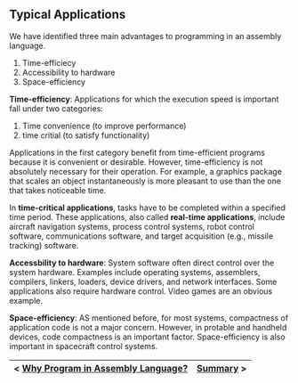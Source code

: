 ## Typical Applications

We have identified three main advantages to programming in an assembly language.

1. Time-efficiecy
2. Accessibility to hardware
3. Space-efficiency

**Time-efficiency**: Applications for which the execution speed is important fall under two categories:

1. Time convenience (to improve performance)
2. time critial (to satisfy functionality)

Applications in the first category benefit from time-efficient programs because it is convenient or desirable. However, time-efficiency is not absolutely necessary for their operation. For example, a graphics package that scales an object instantaneously is more pleasant to use than the one that takes noticeable time.

In **time-critical applications**, tasks have to be completed within a specified time period. These applications, also called **real-time applications**, include aircraft navigation systems, process control systems, robot control software, communications software, and target acquisition (e.g., missile tracking) software.

**Accessbility to hardware**: System software often direct control over the system hardware. Examples include operating systems, assemblers, compilers, linkers, loaders, device drivers, and network interfaces. Some applications also require hardware control. Video games are an obvious example. 

**Space-efficiency**: AS mentioned before, for most systems, compactness of application code is not a major concern. However, in protable and handheld devices, code compactness is an important factor. Space-efficiency is also important in spacecraft control systems. 

| < [Why Program in Assembly Language?](https://github.com/romuro-pauliv/Introduction-to-Assembly/blob/main/Part%20I%20-%20Overview/a5%20-%20Why%20Program%20in%20Assembly%20Language%3F.md) | [Summary](https://github.com/romuro-pauliv/Introduction-to-Assembly/blob/main/Part%20I%20-%20Overview/a7%20-%20Summary.md) > |
| -|-|